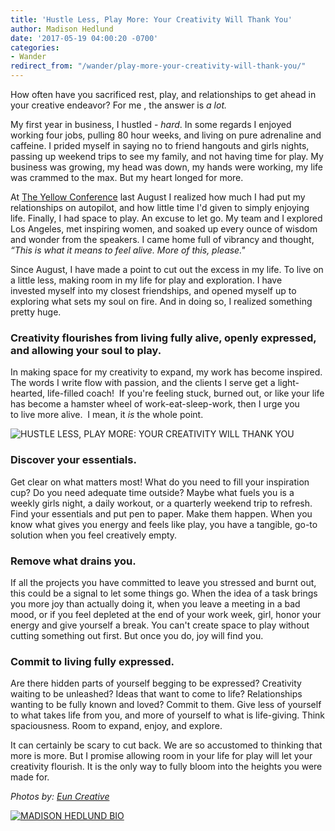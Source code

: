 ```yaml
---
title: 'Hustle Less, Play More: Your Creativity Will Thank You'
author: Madison Hedlund
date: '2017-05-19 04:00:20 -0700'
categories:
- Wander
redirect_from: "/wander/play-more-your-creativity-will-thank-you/"
---
```


How often have you sacrificed rest, play, and relationships to get ahead in your creative endeavor? For me , the answer is _a lot._

My first year in business, I hustled - _hard_. In some regards I enjoyed working four jobs, pulling 80 hour weeks, and living on pure adrenaline and caffeine. I prided myself in saying no to friend hangouts and girls nights, passing up weekend trips to see my family, and not having time for play. My business was growing, my head was down, my hands were working, my life was crammed to the max. But my heart longed for more.

At [The Yellow Conference](http://yellowco.co/conference/) last August I realized how much I had put my relationships on autopilot, and how little time I'd given to simply enjoying life. Finally, I had space to play. An excuse to let go. My team and I explored Los Angeles, met inspiring women, and soaked up every ounce of wisdom and wonder from the speakers. I came home full of vibrancy and thought, _“This is what it means to feel alive. More of this, please."_

Since August, I have made a point to cut out the excess in my life. To live on a little less, making room in my life for play and exploration. I have invested myself into my closest friendships, and opened myself up to exploring what sets my soul on fire. And in doing so, I realized something pretty huge.

### **Creativity flourishes from living fully alive, openly expressed, and allowing your soul to play.**

In making space for my creativity to expand, my work has become inspired. The words I write flow with passion, and the clients I serve get a light-hearted, life-filled coach!  If you're feeling stuck, burned out, or like your life has become a hamster wheel of work-eat-sleep-work, then I urge you to live more alive.  I mean, it _is_ the whole point.

![HUSTLE LESS, PLAY MORE: YOUR CREATIVITY WILL THANK YOU](https://yellow-blog-images.imgix.net/2017/05/Buki6-16-2016-023.jpg "HUSTLE LESS, PLAY MORE: YOUR CREATIVITY WILL THANK YOU")

### **Discover your essentials.**

Get clear on what matters most! What do you need to fill your inspiration cup? Do you need adequate time outside? Maybe what fuels you is a weekly girls night, a daily workout, or a quarterly weekend trip to refresh. Find your essentials and put pen to paper. Make them happen. When you know what gives you energy and feels like play, you have a tangible, go-to solution when you feel creatively empty.

### **Remove what drains you.**

If all the projects you have committed to leave you stressed and burnt out, this could be a signal to let some things go. When the idea of a task brings you more joy than actually doing it, when you leave a meeting in a bad mood, or if you feel depleted at the end of your work week, girl, honor your energy and give yourself a break. You can't create space to play without cutting something out first. But once you do, joy will find you.

### **Commit to living fully expressed.**

Are there hidden parts of yourself begging to be expressed? Creativity waiting to be unleashed? Ideas that want to come to life? Relationships wanting to be fully known and loved? Commit to them. Give less of yourself to what takes life from you, and more of yourself to what is life-giving. Think spaciousness. Room to expand, enjoy, and explore.

It can certainly be scary to cut back. We are so accustomed to thinking that more is more. But I promise allowing room in your life for play will let your creativity flourish. It is the only way to fully bloom into the heights you were made for.

_Photos by: [Eun Creative](http://www.euncreative.com/)_

[![MADISON HEDLUND BIO](https://yellow-blog-images.imgix.net/2017/05/MADISON-HEDLUND-BIO.jpg "MADISON HEDLUND BIO")](http://www.madisonhedlund.co/)
